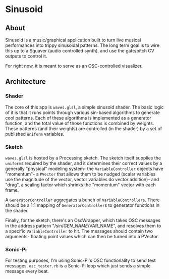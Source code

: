 # Sinusoid
## About
Sinusoid is a music/graphical application built to turn live musical performances into trippy sinusoidal patterns. The long term goal is to wire this up to a Squaver (audio controlled synth), and use the gate/pitch CV outputs to control it.

For right now, it is meant to serve as an OSC-controlled visualizer.

## Architecture
### Shader
The core of this app is `waves.glsl`, a simple sinusoid shader. The basic logic of it is that it runs points through various sin-based algorithms to generate cool patterns. Each of these algorithms is implemented as a generator function, and the total value of those functions is combined by weights. These patterns (and their weights) are controlled (in the shader) by a set of published `uniform` variables.

### Sketch
`waves.glsl` is hosted by a Processing sketch. The sketch itself supplies the `uniform`s required by the shader, and it determines their correct values by a generally "physical" modeling system- the `VariableController` objects have "momentum"- a `PVector` that allows them to be nudged (scalar variables use the magnitude of the vector, vector variables do vector addition)- and "drag", a scaling factor which shrinks the "momentum" vector with each frame.

A `GeneratorController` aggregates a bunch of `VariableControllers`. There should be a 1:1 mapping of `GeneratorController`s to generator functions in the shader.

Finally, for the sketch, there's an OscWrapper, which takes OSC messages in the address pattern "/sin/$GEN\_NAME/$VAR\_NAME", and resolves them to a specific `VariableController` to hit. The messages should contain two arguments- floating point values which can then be turned into a PVector.

### Sonic-Pi
For testing purposes, I'm using Sonic-Pi's OSC functionality to send test messages. `osc_tester.rb` is a Sonic-Pi loop which just sends a simple message every beat.